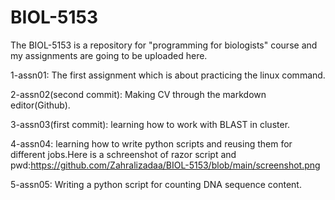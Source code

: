 # BIOL-5153
The BIOL-5153 is a repository for "programming for biologists" course and my assignments are going to be uploaded here.

1-assn01: The first assignment which is about practicing the linux command.

2-assn02(second commit): Making CV through the markdown editor(Github).

3-assn03(first commit): learning how to work with BLAST in cluster.

4-assn04: learning how to write python scripts and reusing them for different jobs.Here is a schreenshot of razor script and pwd:https://github.com/Zahralizadaa/BIOL-5153/blob/main/screenshot.png

5-assn05: Writing a python script for counting DNA sequence content.

